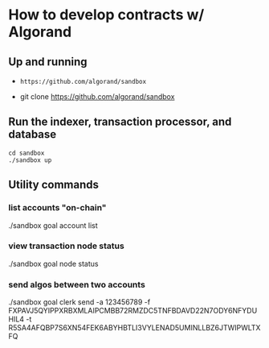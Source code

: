 # How to develop contracts w/ Algorand

## Up and running

- `https://github.com/algorand/sandbox`

- git clone https://github.com/algorand/sandbox

## Run the indexer, transaction processor, and database

``` shell script
cd sandbox
./sandbox up
```

## Utility commands

### list accounts "on-chain"

./sandbox goal account list

### view transaction node status

./sandbox goal node status

### send algos between two accounts

./sandbox goal clerk send -a 123456789 -f FXPAVJ5QYIPPXRBXMLAIPCMBB72RMZDC5TNFBDAVD22N7ODY6NFYDUHIL4 -t R5SA4AFQBP7S6XN54FEK6ABYHBTLI3VYLENAD5UMINLLBZ6JTWIPWLTXFQ

